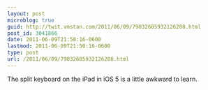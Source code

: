 ```yaml
---
layout: post
microblog: true
guid: http://twit.vmstan.com/2011/06/09/79032605932126208.html
post_id: 3041866
date: 2011-06-09T21:50:16-0600
lastmod: 2011-06-09T21:50:16-0600
type: post
url: /2011/06/09/79032605932126208.html
---
```

The split keyboard on the iPad in iOS 5 is a little awkward to learn.
